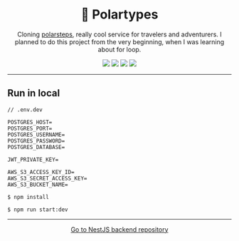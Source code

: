 <h1 align="center">🧭 Polartypes</h1>
<p align="center">Cloning <a href="https://www.polarsteps.com/" target="_blank">polarsteps</a>, really cool service for travelers and adventurers. I planned to do this project from the very beginning, when I was learning about for loop.</p>
<div align="center">
    <img src="https://img.shields.io/github/languages/top/jonganebski/polartypes-backend?style=flat"/>
    <img src="https://img.shields.io/github/languages/code-size/jonganebski/polartypes-backend?style=flat"/>
    <img src="https://img.shields.io/github/last-commit/jonganebski/polartypes-backend?style=flat"/>
    <img src="https://img.shields.io/github/stars/jonganebski/polartypes-backend?style=flat"/>
</div>

---

## Run in local

```
// .env.dev

POSTGRES_HOST=
POSTGRES_PORT=
POSTGRES_USERNAME=
POSTGRES_PASSWORD=
POSTGRES_DATABASE=

JWT_PRIVATE_KEY=

AWS_S3_ACCESS_KEY_ID=
AWS_S3_SECRET_ACCESS_KEY=
AWS_S3_BUCKET_NAME=
```

```console
$ npm install 

$ npm run start:dev
```

---

<p align="center">
<a href="https://github.com/jonganebski/polartypes-backend" target="_blank">Go to NestJS backend repository</a>
</p>
